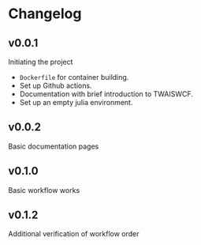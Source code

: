 # Changelog

## v0.0.1

Initiating the project
- `Dockerfile` for container building.
- Set up Github actions.
- Documentation with brief introduction to TWAISWCF.
- Set up an empty julia environment.

## v0.0.2
Basic documentation pages

## v0.1.0
Basic workflow works

## v0.1.2
Additional verification of workflow order